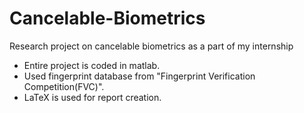 # Cancelable-Biometrics
Research project on cancelable biometrics as a part of my internship

* Entire project is coded in matlab.
* Used fingerprint database from "Fingerprint Verification Competition(FVC)".
* LaTeX is used for report creation.
